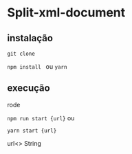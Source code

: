 # Split-xml-document

## instalação

```git clone```

```npm install ``` ou 
```yarn```

## execução

rode 

```npm run start {url}```
ou

```yarn start {url}```

url<> String

